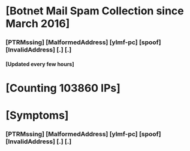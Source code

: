 # [Botnet Mail Spam Collection since March 2016]
### [PTRMssing] [MalformedAddress] [ylmf-pc] [spoof] [InvalidAddress] [.] [.]
#### [Updated every few hours]

# [Counting 103860 IPs]

# [Symptoms] 
###   [PTRMssing] [MalformedAddress] [ylmf-pc] [spoof] [InvalidAddress] [.] [.]
